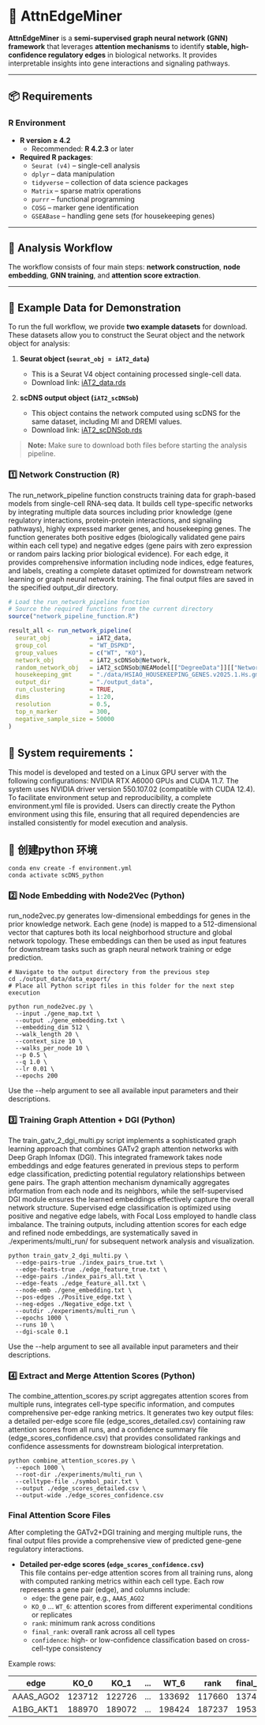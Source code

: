 # 🌟 AttnEdgeMiner

**AttnEdgeMiner** is a **semi-supervised graph neural network (GNN) framework** that leverages **attention mechanisms** to identify **stable, high-confidence regulatory edges** in biological networks. It provides interpretable insights into gene interactions and signaling pathways.  

---

## 📦 Requirements

### R Environment

- **R version ≥ 4.2**  
  - Recommended: **R 4.2.3** or later  
- **Required R packages**:  
  - `Seurat (v4)` – single-cell analysis  
  - `dplyr` – data manipulation  
  - `tidyverse` – collection of data science packages  
  - `Matrix` – sparse matrix operations  
  - `purrr` – functional programming  
  - `COSG` – marker gene identification  
  - `GSEABase` – handling gene sets (for housekeeping genes)

---

## 🔹 Analysis Workflow

The workflow consists of four main steps: **network construction**, **node embedding**, **GNN training**, and **attention score extraction**.

---

## 🔹 Example Data for Demonstration

To run the full workflow, we provide **two example datasets** for download. These datasets allow you to construct the Seurat object and the network object for analysis:

1. **Seurat object (`seurat_obj = iAT2_data`)**  
   - This is a Seurat V4 object containing processed single-cell data.  
   - Download link: [iAT2_data.rds](#)  

2. **scDNS output object (`iAT2_scDNSob`)**  
   - This object contains the network computed using scDNS for the same dataset, including MI and DREMI values.  
   - Download link: [iAT2_scDNSob.rds](#)  

> **Note:** Make sure to download both files before starting the analysis pipeline.

### 1️⃣ Network Construction (R)

The run_network_pipeline function constructs training data for graph-based models from single-cell RNA-seq data. It builds cell type-specific networks by integrating multiple data sources including prior knowledge (gene regulatory interactions, protein-protein interactions, and signaling pathways), highly expressed marker genes, and housekeeping genes. The function generates both positive edges (biologically validated gene pairs within each cell type) and negative edges (gene pairs with zero expression or random pairs lacking prior biological evidence). For each edge, it provides comprehensive information including node indices, edge features, and labels, creating a complete dataset optimized for downstream network learning or graph neural network training. The final output files are saved in the specified output_dir directory.

```r
# Load the run_network_pipeline function
# Source the required functions from the current directory
source("network_pipeline_function.R")

result_all <- run_network_pipeline(
  seurat_obj           = iAT2_data,
  group_col            = "WT_DSPKD",
  group_values         = c("WT", "KO"),
  network_obj          = iAT2_scDNSob@Network,
  random_network_obj   = iAT2_scDNSob@NEAModel[["DegreeData"]][["Network"]],
  housekeeping_gmt     = "./data/HSIAO_HOUSEKEEPING_GENES.v2025.1.Hs.gmt",
  output_dir           = "./output_data",
  run_clustering       = TRUE,
  dims                 = 1:20,
  resolution           = 0.5,
  top_n_marker         = 300,
  negative_sample_size = 50000
)
```
## 🔹 System requirements：

This model is developed and tested on a Linux GPU server with the following configurations: NVIDIA RTX A6000 GPUs and CUDA 11.7. The system uses NVIDIA driver version 550.107.02 (compatible with CUDA 12.4).
To facilitate environment setup and reproducibility, a complete environment.yml file is provided. Users can directly create the Python environment using this file, ensuring that all required dependencies are installed consistently for model execution and analysis.

## 🔹 创建python 环境
```
conda env create -f environment.yml
conda activate scDNS_python
```


### 2️⃣ Node Embedding with Node2Vec (Python)

run_node2vec.py generates low-dimensional embeddings for genes in the prior knowledge network. Each gene (node) is mapped to a 512-dimensional vector that captures both its local neighborhood structure and global network topology. These embeddings can then be used as input features for downstream tasks such as graph neural network training or edge prediction.

```
# Navigate to the output directory from the previous step
cd ./output_data/data_export/
# Place all Python script files in this folder for the next step execution

python run_node2vec.py \
  --input ./gene_map.txt \
  --output ./gene_embedding.txt \
  --embedding_dim 512 \
  --walk_length 20 \
  --context_size 10 \
  --walks_per_node 10 \
  --p 0.5 \
  --q 1.0 \
  --lr 0.01 \
  --epochs 200
```
Use the --help argument to see all available input parameters and their descriptions.

### 3️⃣ Training Graph Attention + DGI (Python)

The train_gatv_2_dgi_multi.py script implements a sophisticated graph learning approach that combines GATv2 graph attention networks with Deep Graph Infomax (DGI). This integrated framework takes node embeddings and edge features generated in previous steps to perform edge classification, predicting potential regulatory relationships between gene pairs. The graph attention mechanism dynamically aggregates information from each node and its neighbors, while the self-supervised DGI module ensures the learned embeddings effectively capture the overall network structure. Supervised edge classification is optimized using positive and negative edge labels, with Focal Loss employed to handle class imbalance. The training outputs, including attention scores for each edge and refined node embeddings, are systematically saved in ./experiments/multi_run/ for subsequent network analysis and visualization.


```
python train_gatv_2_dgi_multi.py \
  --edge-pairs-true ./index_pairs_true.txt \
  --edge-feats-true ./edge_feature_true.txt \
  --edge-pairs ./index_pairs_all.txt \
  --edge-feats ./edge_feature_all.txt \
  --node-emb ./gene_embedding.txt \
  --pos-edges ./Positive_edge.txt \
  --neg-edges ./Negative_edge.txt \
  --outdir ./experiments/multi_run \
  --epochs 1000 \
  --runs 10 \
  --dgi-scale 0.1
```
Use the --help argument to see all available input parameters and their descriptions.
### 4️⃣ Extract and Merge Attention Scores (Python)

The combine_attention_scores.py script aggregates attention scores from multiple runs, integrates cell-type specific information, and computes comprehensive per-edge ranking metrics. It generates two key output files: a detailed per-edge score file (edge_scores_detailed.csv) containing raw attention scores from all runs, and a confidence summary file (edge_scores_confidence.csv) that provides consolidated rankings and confidence assessments for downstream biological interpretation.

```
python combine_attention_scores.py \
  --epoch 1000 \
  --root-dir ./experiments/multi_run \
  --celltype-file ./symbol_pair.txt \
  --output ./edge_scores_detailed.csv \
  --output-wide ./edge_scores_confidence.csv
```

### Final Attention Score Files

After completing the GATv2+DGI training and merging multiple runs, the final output files provide a comprehensive view of predicted gene-gene regulatory interactions.

- **Detailed per-edge scores (`edge_scores_confidence.csv`)**  
  This file contains per-edge attention scores from all training runs, along with computed ranking metrics within each cell type. Each row represents a gene pair (edge), and columns include:
  - `edge`: the gene pair, e.g., `AAAS_AGO2`
  - `KO_0` … `WT_6`: attention scores from different experimental conditions or replicates
  - `rank`: minimum rank across conditions
  - `final_rank`: overall rank across all cell types
  - `confidence`: high- or low-confidence classification based on cross-cell-type consistency

Example rows:

| edge       | KO_0   | KO_1   | ... | WT_6   | rank   | final_rank | confidence      |
|------------|--------|--------|-----|--------|--------|------------|----------------|
| AAAS_AGO2  | 123712 | 122726 | ... | 133692 | 117660 | 137408     | High_confidence |
| A1BG_AKT1  | 188970 | 189072 | ... | 198424 | 187237 | 195399     | Low_confidence  |





